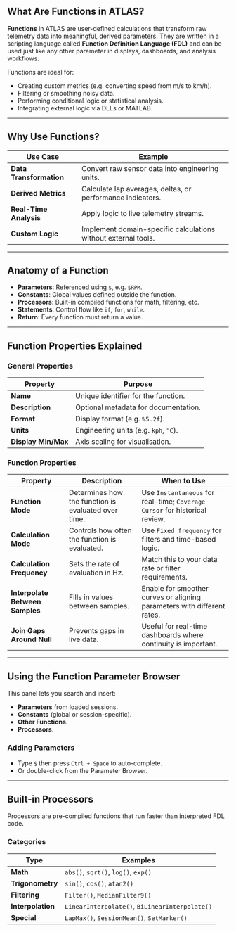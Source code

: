 ## What Are Functions in ATLAS?

**Functions** in ATLAS are user-defined calculations that transform raw telemetry data into meaningful, derived parameters. They are written in a scripting language called **Function Definition Language (FDL)** and can be used just like any other parameter in displays, dashboards, and analysis workflows.

Functions are ideal for:
- Creating custom metrics (e.g. converting speed from m/s to km/h).
- Filtering or smoothing noisy data.
- Performing conditional logic or statistical analysis.
- Integrating external logic via DLLs or MATLAB.

---

## Why Use Functions?

| Use Case | Example |
|----------|---------|
| **Data Transformation** | Convert raw sensor data into engineering units. |
| **Derived Metrics** | Calculate lap averages, deltas, or performance indicators. |
| **Real-Time Analysis** | Apply logic to live telemetry streams. |
| **Custom Logic** | Implement domain-specific calculations without external tools. |

---

## Anatomy of a Function

- **Parameters**: Referenced using `$`, e.g. `$RPM`.
- **Constants**: Global values defined outside the function.
- **Processors**: Built-in compiled functions for math, filtering, etc.
- **Statements**: Control flow like `if`, `for`, `while`.
- **Return**: Every function must return a value.

---

## Function Properties Explained

### General Properties

| Property | Purpose |
|----------|---------|
| **Name** | Unique identifier for the function. |
| **Description** | Optional metadata for documentation. |
| **Format** | Display format (e.g. `%5.2f`). |
| **Units** | Engineering units (e.g. `kph`, `°C`). |
| **Display Min/Max** | Axis scaling for visualisation. |

### Function Properties

| Property                     | Description                                                                 | When to Use                                                                 |
|-----------------------------|-----------------------------------------------------------------------------|------------------------------------------------------------------------------|
| **Function Mode**           | Determines how the function is evaluated over time.                        | Use `Instantaneous` for real-time; `Coverage Cursor` for historical review. |
| **Calculation Mode**        | Controls how often the function is evaluated.                              | Use `Fixed frequency` for filters and time-based logic.                     |
| **Calculation Frequency**   | Sets the rate of evaluation in Hz.                                         | Match this to your data rate or filter requirements.                        |
| **Interpolate Between Samples** | Fills in values between samples.                                       | Enable for smoother curves or aligning parameters with different rates.     |
| **Join Gaps Around Null**   | Prevents gaps in live data.                                                | Useful for real-time dashboards where continuity is important.              |

---

## Using the Function Parameter Browser

This panel lets you search and insert:

- **Parameters** from loaded sessions.
- **Constants** (global or session-specific).
- **Other Functions**.
- **Processors**.

### Adding Parameters

- Type `$` then press `Ctrl + Space` to auto-complete.
- Or double-click from the Parameter Browser.

---

## Built-in Processors

Processors are pre-compiled functions that run faster than interpreted FDL code.

### Categories

| Type | Examples |
|------|----------|
| **Math** | `abs()`, `sqrt()`, `log()`, `exp()` |
| **Trigonometry** | `sin()`, `cos()`, `atan2()` |
| **Filtering** | `Filter()`, `MedianFilter9()` |
| **Interpolation** | `LinearInterpolate()`, `BiLinearInterpolate()` |
| **Special** | `LapMax()`, `SessionMean()`, `SetMarker()` |